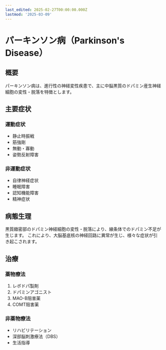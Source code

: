 ```yaml
---
last_edited: 2025-02-27T00:00:00.000Z
lastmod: '2025-03-09'
---
```






# パーキンソン病（Parkinson's Disease）

## 概要

パーキンソン病は、進行性の神経変性疾患で、主に中脳黒質のドパミン産生神経細胞の変性・脱落を特徴とします。

## 主要症状

### 運動症状
- 静止時振戦
- 筋強剛
- 無動・寡動
- 姿勢反射障害

### 非運動症状
- 自律神経症状
- 睡眠障害
- 認知機能障害
- 精神症状

## 病態生理

黒質緻密部のドパミン神経細胞の変性・脱落により、線条体でのドパミン不足が生じます。
これにより、大脳基底核の神経回路に異常が生じ、様々な症状が引き起こされます。

## 治療

### 薬物療法
1. レボドパ製剤
2. ドパミンアゴニスト
3. MAO-B阻害薬
4. COMT阻害薬

### 非薬物療法
- リハビリテーション
- 深部脳刺激療法（DBS）
- 生活指導

